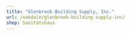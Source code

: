 ```yaml
---
title: "Glenbrook Building Supply, Inc."
url: /oakdale/glenbrook-building-supply-inc/
shop: Sanitätshaus
---
```

